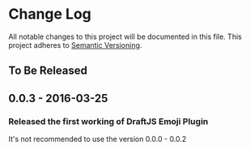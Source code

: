 # Change Log

All notable changes to this project will be documented in this file.
This project adheres to [Semantic Versioning](http://semver.org/).

## To Be Released

## 0.0.3 - 2016-03-25
### Released the first working of DraftJS Emoji Plugin

It's not recommended to use the version 0.0.0 - 0.0.2
